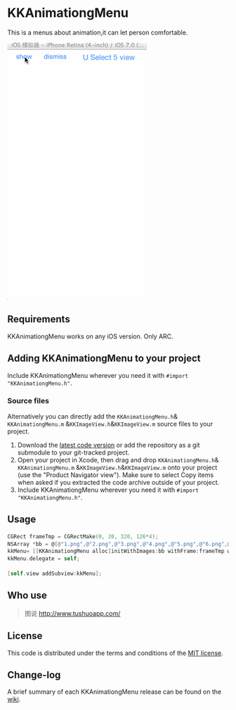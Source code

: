 # KKAnimationgMenu
This is a menus about animation,it can let person comfortable.

[![](https://github.com/Coneboy-k/KKAnimationgMenu/blob/master/show.gif?raw=true)](https://github.com/Coneboy-k/KKAnimationgMenu/blob/master/show.gif?raw=true)

## Requirements
KKAnimationgMenu works on any iOS version. Only ARC.

## Adding KKAnimationgMenu to your project

Include KKAnimationgMenu wherever you need it with `#import "KKAnimationgMenu.h"`.

### Source files

Alternatively you can directly add the `KKAnimationgMenu.h`& `KKAnimationgMenu.m` &`KKImageView.h`&`KKImageView.m` source files to your project.

1. Download the [latest code version](https://github.com/Coneboy-k/KKAnimationgMenu/archive/master.zip) or add the repository as a git submodule to your git-tracked project. 
2. Open your project in Xcode, then drag and drop `KKAnimationgMenu.h`& `KKAnimationgMenu.m` &`KKImageView.h`&`KKImageView.m` onto your project (use the "Product Navigator view"). Make sure to select Copy items when asked if you extracted the code archive outside of your project. 
3. Include KKAnimationgMenu wherever you need it with `#import "KKAnimationgMenu.h"`.

## Usage
```objective-c
CGRect frameTmp = CGRectMake(0, 20, 320, 126*4);
NSArray *bb = @[@"1.png",@"2.png",@"3.png",@"4.png",@"5.png",@"6.png",@"7.png",@"8.png"];
kkMenu= [[KKAnimationgMenu alloc]initWithImages:bb withFrame:frameTmp wideNum:2 highNum:4];
kkMenu.delegate = self;
       
[self.view addSubview:kkMenu];
```

## Who use

>图说  http://www.tushuoapp.com/


## License

This code is distributed under the terms and conditions of the [MIT license](LICENSE). 

## Change-log

A brief summary of each KKAnimationgMenu release can be found on the [wiki](https://github.com/Coneboy-k/KKAnimationgMenu/wiki). 
